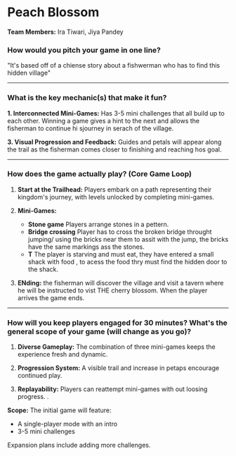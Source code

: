 # Peach Blossom

**Team Members:** Ira Tiwari, Jiya Pandey



### How would you pitch your game in one line?

"It's based off of a chiense story about a fishwerman who has to find this hidden village"

---

### What is the key mechanic(s) that make it fun?

**1. Interconnected Mini-Games:** Has 3-5 mini challenges that all build up to each other. Winning a game gives a hint to the next and allows the fisherman to continue hi sjourney in serach of the village.

**3. Visual Progression and Feedback:** Guides and petals will appear along the trail as the fisherman comes closer to finishing and reaching hos goal.

---

### How does the game actually play? (Core Game Loop)

1. **Start at the Trailhead:** Players embark on a path representing their kingdom's journey, with levels unlocked by completing mini-games.

2. **Mini-Games:**
   - **Stone game** Players arrange stones in a pettern.
   - **Bridge crossing** Player has to cross the broken bridge throught jumping/ using the bricks near them to assit with the jump, the bricks have the same markings ass the stones.
   - **T** The player is starving and must eat, they have entered a small shack  with food , to acess the food thry must find the hidden door to the shack.

4. **ENding:** the fisherman will discover the village and visit a tavern where he will be instructed to vist THE cherry blossom. When the player arrives the game ends.

---

### How will you keep players engaged for 30 minutes? What's the general scope of your game (will change as you go)?

1. **Diverse Gameplay:** The combination of three mini-games keeps the experience fresh and dynamic.

2. **Progression System:** A visible trail and increase in petaps encourage continued play.

3. **Replayability:** Players can reattempt mini-games with out loosing progress.
.

**Scope:** The initial game will feature:
- A single-player mode with an intro
- 3-5 mini challenges

Expansion plans include adding more challenges.
